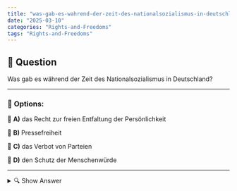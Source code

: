 ```yaml
---
title: "was-gab-es-wahrend-der-zeit-des-nationalsozialismus-in-deutschland"
date: "2025-03-10"
categories: "Rights-and-Freedoms"
tags: "Rights-and-Freedoms"
---
```


## 📌 **Question**

Was gab es während der Zeit des Nationalsozialismus in Deutschland?



---

### 📝 **Options:**

🔘 **A)** das Recht zur freien Entfaltung der Persönlichkeit

🔘 **B)** Pressefreiheit

🔘 **C)** das Verbot von Parteien

🔘 **D)** den Schutz der Menschenwürde

---

<details>
  <summary>🔍 Show Answer</summary>

  <p>
💡  <b>Correct Answer:</b>  c
  </p>
  <p>
    📖<b>Explanation:</b>
    Während der Zeit des Nationalsozialismus in Deutschland (1933–1945) etablierte die NSDAP eine totalitäre Herrschaft. Politische Opposition und andere Parteien wurden verboten, was die politische Vielfalt ausschloss. Die Pressefreiheit wurde stark eingeschränkt, um die Kontrolle über Informationen zu sichern. Individuelle Rechte wie das Recht zur freien Entfaltung der Persönlichkeit wurden zugunsten des Staates unterdrückt. Obwohl der Schutz der Menschenwürde in der Verfassung stand, wurde er durch diskriminierende Gesetze und Verfolgungen erheblich verletzt.
  </p>
</details>
